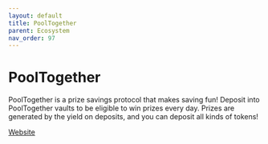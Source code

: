```yaml
---
layout: default
title: PoolTogether
parent: Ecosystem
nav_order: 97
---
```

# PoolTogether

PoolTogether is a prize savings protocol that makes saving fun! Deposit into PoolTogether vaults to be eligible to win prizes every day. Prizes are generated by the yield on deposits, and you can deposit all kinds of tokens!

[Website](https://pooltogether.com)